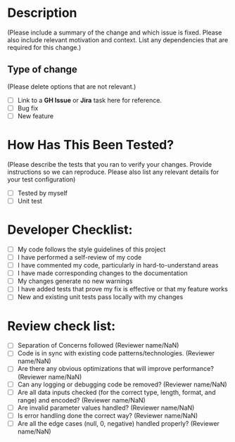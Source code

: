# Description
(Please include a summary of the change and which issue is fixed. Please also include relevant motivation and context. List any dependencies that are required for this change.)

## Type of change

(Please delete options that are not relevant.)

- [ ] Link to a **GH Issue** or **Jira** task here for reference.
- [ ] Bug fix
- [ ] New feature

# How Has This Been Tested?

(Please describe the tests that you ran to verify your changes. Provide instructions so we can reproduce. Please also list any relevant details for your test configuration)

- [ ] Tested by myself
- [ ] Unit test

# Developer Checklist:

- [ ] My code follows the style guidelines of this project
- [ ] I have performed a self-review of my code
- [ ] I have commented my code, particularly in hard-to-understand areas
- [ ] I have made corresponding changes to the documentation
- [ ] My changes generate no new warnings
- [ ] I have added tests that prove my fix is effective or that my feature works
- [ ] New and existing unit tests pass locally with my changes

# Review check list:

- [ ] Separation of Concerns followed (Reviewer name/NaN)
- [ ] Code is in sync with existing code patterns/technologies. (Reviewer name/NaN)
- [ ] Are there any obvious optimizations that will improve performance? (Reviewer name/NaN)
- [ ] Can any logging or debugging code be removed? (Reviewer name/NaN)
- [ ] Are all data inputs checked (for the correct type, length, format, and range) and encoded? (Reviewer name/NaN)
- [ ] Are invalid parameter values handled? (Reviewer name/NaN)
- [ ] Is error handling done the correct way? (Reviewer name/NaN)
- [ ] Are all the edge cases (null, 0, negative) handled properly? (Reviewer name/NaN)
